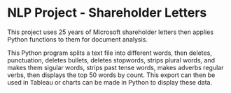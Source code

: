 # NLP Project - Shareholder Letters
This project uses 25 years of Microsoft shareholder letters then applies Python functions to them for document analysis. 

This Python program splits a text file into different words, then deletes, punctuation, deletes bullets, deletes stopwords, strips plural words,
and makes them sigular words, strips past tense words, makes adverbs regular verbs, then displays the top 50 words by count. This export can then be used in Tableau or charts can be made in Python to display these data.
